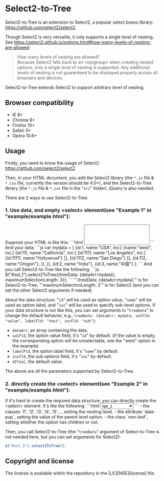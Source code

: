 Select2-to-Tree
=======

Select2-to-Tree is an extension to Select2, a popular select boxes library: https://github.com/select2/select2.

Though Select2 is very versatile, it only supports a single level of nesting. See https://select2.github.io/options.html#how-many-levels-of-nesting-are-allowed:
<blockquote>
How many levels of nesting are allowed?<br>
Because Select2 falls back to an &lt;optgroup&gt; when creating nested options, only a single level of nesting is supported. Any additional levels of nesting is not guarenteed to be displayed properly across all browsers and devices.</blockquote>

Select2-to-Tree extends Select2 to support arbitrary level of nesting.

Browser compatibility
---------------------
* IE 8+
* Chrome 8+
* Firefox 10+
* Safari 3+
* Opera 10.6+

Usage
-----
Firstly, you need to know the usage of Select2: https://github.com/select2/select2

Then, in your HTML document, you add the Select2 library (the `*.js` file & `*.css` file, currently the version should be 4.0+), and the Select2-to-Tree library (the `*.js` file & `*.css` file in the "`src`" folder). jQuery is also needed.

There are 2 ways to use Select2-to-Tree:

<h3>1. Use data, and empty &lt;select&gt; element(see "Example 1" in "example/example.html"):</h3>
Suppose your HTML is like this:
```html
<select id="sel_1" style="width:16em" multiple>
</select>
```
And your data:
```js
var mydata = [
   {id:1, name:"USA", inc:[
      {name:"west", inc:[
         {id:111, name:"California", inc:[
            {id:1111, name:"Los Angeles", inc:[
               {id:11111, name:"Hollywood"}
            ]},
            {id:1112, name:"San Diego"}
         ]},
         {id:112, name:"Oregon"},
      ]},
   ]},
   {id:2, name:"India"},
   {id:3, name:"中国"}
];
```
And you call Select2-to-Tree like the following:
```js
$("#sel_1").select2ToTree({treeData: {dataArr:mydata}, maximumSelectionLength: 3});
```
"`{treeData: {dataArr:mydata}`" is for Select2-to-Tree, "`maximumSelectionLength: 3`" is for Select2 (and you can set the other Select2 arguments if needed)

About the data structure: "`id`" will be used as option value, "`name`" will be used as option label, and "`inc`" will be used to specify sub-level options. If your data structure is not like this, you can set arguments in "`treeData`" to change the default behavior, e.g., `treeData: {dataArr: mydata, valFld: "value", labelFld: "text", incFld: "sub"}`:
- `dataArr`, an array containing the data.
- `valFld`, the option value field, it's "`id`" by default. (if the value is empty, the corresponding option will be unselectable, see the "west" option in the example)
- `labelFld`, the option label field, it's "`name`" by default.
- `incFld`, the sub options field, it's "`inc`" by default.
- `dftVal`, the default value.

The above are all the parameters supported by Select2-to-Tree.

<h3>2. directly create the &lt;select&gt; element(see "Example 2" in "example/example.html"):</h3>
If it's hard to create the required data structure, you can directly create the &lt;select&gt; element. It's like the following:
```html
<select id="sel_2" style="width:8em">
   <option value="1" class="l1 non-leaf">opt_1</option>
   <option value="11" data-pup="1" class="l2 non-leaf">opt_11</option>
   <option value="111" data-pup="11" class="l3">opt_111</option>
   <option value="12" data-pup="2" class="l2">opt_12</option>
   <option value="2" class="l1">opt_2</option>
   <option value="3" class="l1">opt_3</option>
</select>
```
- the classes `l1`,`l2`,`l3`,`l4`,`l5`..., setting the nesting level.
- the attribute `data-pup`, setting the value of the parent level option.
- the class `non-leaf`, setting whether the option has children or not.

Then, you call Select2-to-Tree (the "`treeData`" argument of Select-to-Tree is not needed here, but you can set arguments for Select2):
```js
$("#sel_2").select2ToTree();
```

Copyright and license
---------------------
The license is available within the repository in the [LICENSE][license] file.
